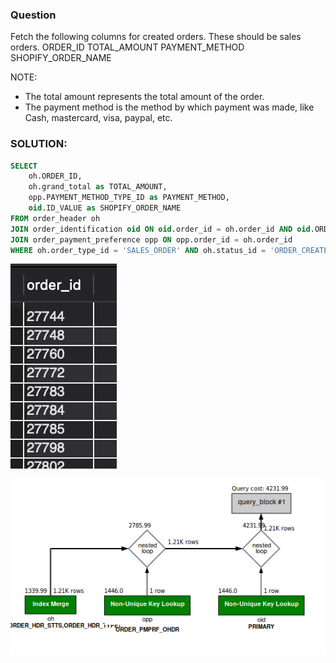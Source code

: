 ### Question

Fetch the following columns for created orders. These should be sales orders.
	ORDER_ID
	TOTAL_AMOUNT
	PAYMENT_METHOD
	SHOPIFY_ORDER_NAME

NOTE: 
- The total amount represents the total amount of the order.
- The payment method is the method by which payment was made, like Cash, mastercard, visa, paypal, etc.


### SOLUTION:

```sql
SELECT 
	oh.ORDER_ID,
	oh.grand_total as TOTAL_AMOUNT,
	opp.PAYMENT_METHOD_TYPE_ID as PAYMENT_METHOD,
	oid.ID_VALUE as SHOPIFY_ORDER_NAME
FROM order_header oh 
JOIN order_identification oid ON oid.order_id = oh.order_id AND oid.ORDER_IDENTIFICATION_TYPE_ID = 'SHOPIFY_ORD_NAME' 
JOIN order_payment_preference opp ON opp.order_id = oh.order_id
WHERE oh.order_type_id = 'SALES_ORDER' AND oh.status_id = 'ORDER_CREATED';
```

![Alt text](image.png)

![alt text](image-1.png)